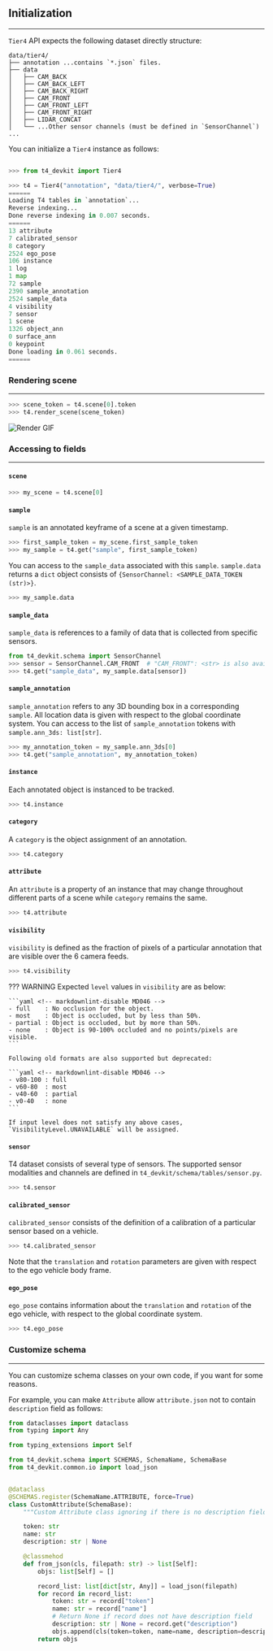 ## Initialization

---

`Tier4` API expects the following dataset directly structure:

```shell
data/tier4/
├── annotation ...contains `*.json` files.
├── data
│   ├── CAM_BACK
│   ├── CAM_BACK_LEFT
│   ├── CAM_BACK_RIGHT
│   ├── CAM_FRONT
│   ├── CAM_FRONT_LEFT
│   ├── CAM_FRONT_RIGHT
│   ├── LIDAR_CONCAT
│   └── ...Other sensor channels (must be defined in `SensorChannel`)
...
```

You can initialize a `Tier4` instance as follows:

```python

>>> from t4_devkit import Tier4

>>> t4 = Tier4("annotation", "data/tier4/", verbose=True)
======
Loading T4 tables in `annotation`...
Reverse indexing...
Done reverse indexing in 0.007 seconds.
======
13 attribute
7 calibrated_sensor
8 category
2524 ego_pose
106 instance
1 log
1 map
72 sample
2390 sample_annotation
2524 sample_data
4 visibility
7 sensor
1 scene
1326 object_ann
0 surface_ann
0 keypoint
Done loading in 0.061 seconds.
======
```

### Rendering scene

---

```python
>>> scene_token = t4.scene[0].token
>>> t4.render_scene(scene_token)
```

![Render GIF](./assets/render.gif)

### Accessing to fields

---

#### `scene`

```python
>>> my_scene = t4.scene[0]
```

#### `sample`

`sample` is an annotated keyframe of a scene at a given timestamp.

```python
>>> first_sample_token = my_scene.first_sample_token
>>> my_sample = t4.get("sample", first_sample_token)
```

You can access to the `sample_data` associated with this `sample`.
`sample.data` returns a `dict` object consists of `{SensorChannel: <SAMPLE_DATA_TOKEN (str)>}`.

```python
>>> my_sample.data
```

#### `sample_data`

`sample_data` is references to a family of data that is collected from specific sensors.

```python
from t4_devkit.schema import SensorChannel
>>> sensor = SensorChannel.CAM_FRONT  # "CAM_FRONT": <str> is also available
>>> t4.get("sample_data", my_sample.data[sensor])
```

#### `sample_annotation`

`sample_annotation` refers to any 3D bounding box in a corresponding `sample`.
All location data is given with respect to the global coordinate system.
You can access to the list of `sample_annotation` tokens with `sample.ann_3ds: list[str]`.

```python
>>> my_annotation_token = my_sample.ann_3ds[0]
>>> t4.get("sample_annotation", my_annotation_token)
```

#### `instance`

Each annotated object is instanced to be tracked.

```python
>>> t4.instance
```

#### `category`

A `category` is the object assignment of an annotation.

```python
>>> t4.category
```

#### `attribute`

An `attribute` is a property of an instance that may change throughout different parts of a scene while `category` remains the same.

```python
>>> t4.attribute
```

#### `visibility`

`visibility` is defined as the fraction of pixels of a particular annotation that are visible over the 6 camera feeds.

```python
>>> t4.visibility
```

<!-- prettier-ignore-start -->
??? WARNING
    Expected `level` values in `visibility` are as below:

    ```yaml <!-- markdownlint-disable MD046 -->
    - full    : No occlusion for the object.
    - most    : Object is occluded, but by less than 50%.
    - partial : Object is occluded, but by more than 50%.
    - none    : Object is 90-100% occluded and no points/pixels are visible.
    ```

    Following old formats are also supported but deprecated:

    ```yaml <!-- markdownlint-disable MD046 -->
    - v80-100 : full
    - v60-80  : most
    - v40-60  : partial
    - v0-40   : none
    ```

    If input level does not satisfy any above cases, `VisibilityLevel.UNAVAILABLE` will be assigned.

<!-- markdownlint-ignore-end -->
<!-- prettier-ignore-end -->

#### `sensor`

T4 dataset consists of several type of sensors.
The supported sensor modalities and channels are defined in `t4_devkit/schema/tables/sensor.py`.

```python
>>> t4.sensor
```

#### `calibrated_sensor`

`calibrated_sensor` consists of the definition of a calibration of a particular sensor based on a vehicle.

```python
>>> t4.calibrated_sensor
```

Note that the `translation` and `rotation` parameters are given with respect to the ego vehicle body frame.

#### `ego_pose`

`ego_pose` contains information about the `translation` and `rotation` of the ego vehicle, with respect to the global coordinate system.

```python
>>> t4.ego_pose
```

### Customize schema

---

You can customize schema classes on your own code, if you want for some reasons.

For example, you can make `Attribute` allow `attribute.json` not to contain `description` field as follows:

```python title="custom_attribute.py"
from dataclasses import dataclass
from typing import Any

from typing_extensions import Self

from t4_devkit.schema import SCHEMAS, SchemaName, SchemaBase
from t4_devkit.common.io import load_json


@dataclass
@SCHEMAS.register(SchemaName.ATTRIBUTE, force=True)
class CustomAttribute(SchemaBase):
    """Custom Attribute class ignoring if there is no description field."""

    token: str
    name: str
    description: str | None

    @classmehod
    def from_json(cls, filepath: str) -> list[Self]:
        objs: list[Self] = []

        record_list: list[dict[str, Any]] = load_json(filepath)
        for record in record_list:
            token: str = record["token"]
            name: str = record["name"]
            # Return None if record does not have description field
            description: str | None = record.get("description")
            objs.append(cls(token=token, name=name, description=description))
        return objs
```

